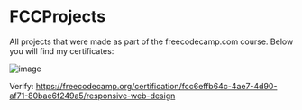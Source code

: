 # FCCProjects
All projects that were made as part of the freecodecamp.com course. Below you will find my certificates:

![image](https://user-images.githubusercontent.com/26392646/130804455-251ee6fb-b59f-42e3-8154-b733506b164f.png)

Verify: https://freecodecamp.org/certification/fcc6effb64c-4ae7-4d90-af71-80bae6f249a5/responsive-web-design
